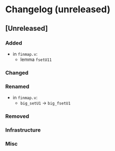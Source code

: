 # Changelog (unreleased)

## [Unreleased]

### Added

- in `finmap.v`:
  + lemma `fsetU11`

### Changed

### Renamed

- in `finmap.v`:
  + `big_setU1` -> `big_fsetU1`

### Removed

### Infrastructure

### Misc
